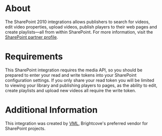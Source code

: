 About
============
The SharePoint 2010 integrations allows publishers to search for videos, edit video properties, upload videos, publish players to their web pages and create playlists—all from within SharePoint. For more information, visit the [SharePoint partner profile](http://www.brightcove.com/en/partners/sharepoint-2010).


Requirements
============
This SharePoint integration requires the media API, so you should be prepared to enter your read and write tokens into your SharePoint configuration settings. If you only share your read token you will be limited to viewing your library and publishing players to pages, as the ability to edit, create playlists and upload new videos all require the write token.
 
 
Additional Information
============
This integration was created by [VML](http://www.vml.com), Brightcove's preferred vendor for SharePoint projects.